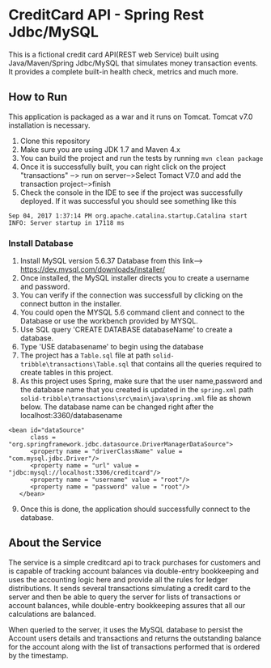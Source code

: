 # CreditCard API - Spring Rest Jdbc/MySQL
This is a fictional credit card API(REST web Service) built using Java/Maven/Spring Jdbc/MySQL that simulates money transaction events. 
It provides a complete built-in health check, metrics and much more.

## How to Run
This application is packaged as a war and it runs on Tomcat. Tomcat v7.0 installation is necessary.
1. Clone this repository
2. Make sure you are using JDK 1.7 and Maven 4.x
3. You can build the project and run the tests by running `mvn clean package`
4. Once it is successfully built, you can right click on the project "transactions" ‒> run on server‒>Select Tomact V7.0 and add the transaction project‒>finish
5. Check the console in the IDE to see if the project was successfully deployed. If it was successful you should see something like this
```
Sep 04, 2017 1:37:14 PM org.apache.catalina.startup.Catalina start
INFO: Server startup in 17118 ms
```
### Install Database
1. Install MySQL version 5.6.37 Database from this link--> https://dev.mysql.com/downloads/installer/
2. Once installed, the MySQL installer directs you to create a username and password. 
3. You can verify if the connection was successfull by clicking on the connect button in the installer.
4. You could open the MYSQL 5.6 command client and connect to the Database or use the workbench provided by MYSQL.
5. Use SQL query 'CREATE DATABASE databaseName' to create a database.
6. Type 'USE databasename' to begin using the database
7. The project has a `Table.sql` file at path `solid-tribble\transactions\Table.sql` that contains all the queries required to create tables in this project.
8. As this project uses Spring, make sure that the user name,password and the database name that you created is updated in the `spring.xml` path `solid-tribble\transactions\src\main\java\spring.xml` file as shown below.
The database name can be changed right after the localhost:3360/databasename
```
<bean id="dataSource" 
      class = "org.springframework.jdbc.datasource.DriverManagerDataSource">
      <property name = "driverClassName" value = "com.mysql.jdbc.Driver"/>
      <property name = "url" value = "jdbc:mysql://localhost:3306/creditcard"/>
      <property name = "username" value = "root"/>
      <property name = "password" value = "root"/>
   </bean>
   ```
   9. Once this is done, the application should successfully connect to the database.
   
   ## About the Service
   The service is a simple creditcard api to track purchases for customers and is capable of tracking account balances via double-entry
bookkeeping and uses the accounting logic here and provide all the rules for ledger distributions. It sends several transactions simulating a credit card
to the server and then be able to query the server for lists of transactions or account balances, while
double-entry bookkeeping assures that all our calculations are balanced.

When queried to the server, it uses the MySQL database to persist the Account users details and transactions and returns the outstanding balance for the account along 
with the list of transactions performed that is ordered by the timestamp.



